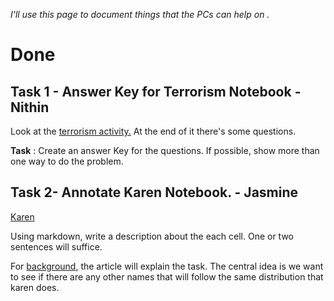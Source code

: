 *I'll use this page to document things that the PCs can help on .*























# Done 



## Task 1 - Answer Key for Terrorism Notebook - Nithin



Look at the [terrorism activity.](https://nodepro.hackcville.com/week1/)  At the end of it there's some questions. 

**Task** : Create an answer Key for the questions. If possible, show more than one way to do the problem.





## Task 2- Annotate Karen Notebook. - Jasmine

[Karen](https://nodepro.hackcville.com/week1/)

Using markdown, write a description about the each cell. One or two sentences will suffice. 



For [background](https://pudding.cool/2020/06/karen/), the article will explain the task. The central idea is we want to see if there are any other names that will follow the same distribution that karen does. 






